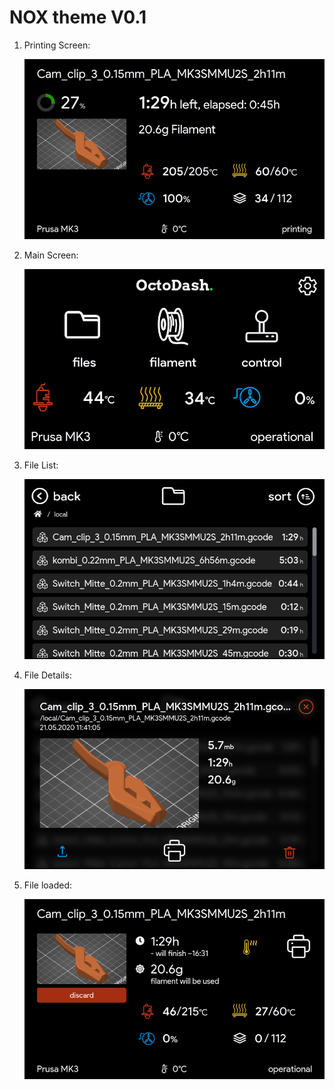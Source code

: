 # NOX theme V0.1

1. Printing Screen:

    ![Printing screen](screenshots/screenshot_printing.png)

2. Main Screen:

    ![Main screen](screenshots/screenshot_main-screen.png)

3. File List:

    ![File list](screenshots/screenshot_files.png)

4. File Details:

    ![File details](screenshots/screenshot_file.png)

5. File loaded:

    ![File loaded](screenshots/screenshot_file-loaded.png)

